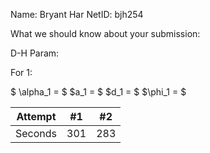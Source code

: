 Name: Bryant Har
NetID: bjh254

What we should know about your submission:

D-H Param:


For 1:

$ \alpha_1 = $
$a_1 = $
$d_1 = $
$\phi_1 = $

| Attempt | #1    | #2    |
| :---:   | :---: | :---: |
| Seconds | 301   | 283   |
